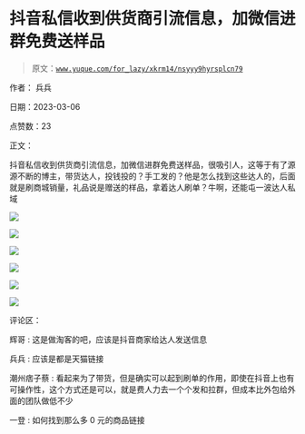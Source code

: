 # 抖音私信收到供货商引流信息，加微信进群免费送样品

> 原文：[`www.yuque.com/for_lazy/xkrm14/nsyyy9hyrsplcn79`](https://www.yuque.com/for_lazy/xkrm14/nsyyy9hyrsplcn79)



作者： 兵兵 

日期：2023-03-06 

点赞数：23 

正文： 

抖音私信收到供货商引流信息，加微信进群免费送样品，很吸引人，这等于有了源源不断的博主，带货达人，投钱投的？手工发的？他是怎么找到这些达人的，后面就是刷商城销量，礼品说是赠送的样品，拿着达人刷单？牛啊，还能屯一波达人私域 

![](img/e0ffcb4963f4eb016e4251831bdc06f6.png)  

![](img/cb6ad37030911b81f3e4f170c914be87.png)  

![](img/9296a65393cffb239f7f0c813f82dc6d.png)  

![](img/f02e119eeb54e30b9896476ae3701e03.png)  

![](img/9821aed758e0869e59ce31c294ec5f3e.png)  

![](img/8e0e5fe8112eca2f38ba96043c9750bc.png)  

评论区： 

辉哥 : 这是做淘客的吧，应该是抖音商家给达人发送信息 

兵兵 : 应该是都是天猫链接 

潮州痞子蔡 : 看起来为了带货，但是确实可以起到刷单的作用，即使在抖音上也有可操作性，这个方式还是可以，就是费人力去一个个发和拉群，但成本比外包给外面的团队做低不少 

一登 : 如何找到那么多 0 元的商品链接 

